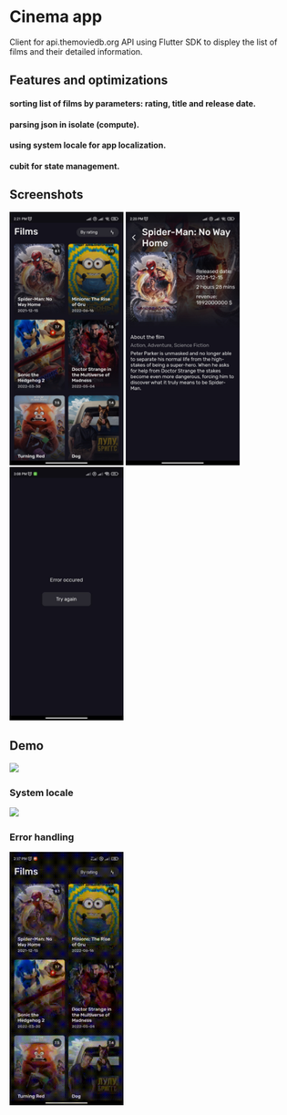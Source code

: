 # Cinema app
Client for api.themoviedb.org API using Flutter SDK to displey the list of films and their detailed information.

## Features and optimizations
#### sorting list of films by parameters: rating, title and release date.
#### parsing json in isolate (compute).
#### using system locale for app localization.
#### cubit for state management.

## Screenshots
<p float="left">
    <img src="https://github.com/diasnrg/cinema/blob/main/assets/images/film_cards.jpg" width="200"/>
    <img src="https://github.com/diasnrg/cinema/blob/main/assets/images/film_details.jpg" width="200"/>
    <img src="https://github.com/diasnrg/cinema/blob/main/assets/images/error.jpg" width="200"/>
</p>

## Demo
<img src="https://github.com/diasnrg/cinema/blob/main/assets/gifs/demo.gif" width="200"/>

### System locale
<img src="https://github.com/diasnrg/cinema/blob/main/assets/gifs/demo_locale.gif" width="200"/>

### Error handling
<img src="https://github.com/diasnrg/cinema/blob/main/assets/gifs/demo_error.gif" width="200"/>
